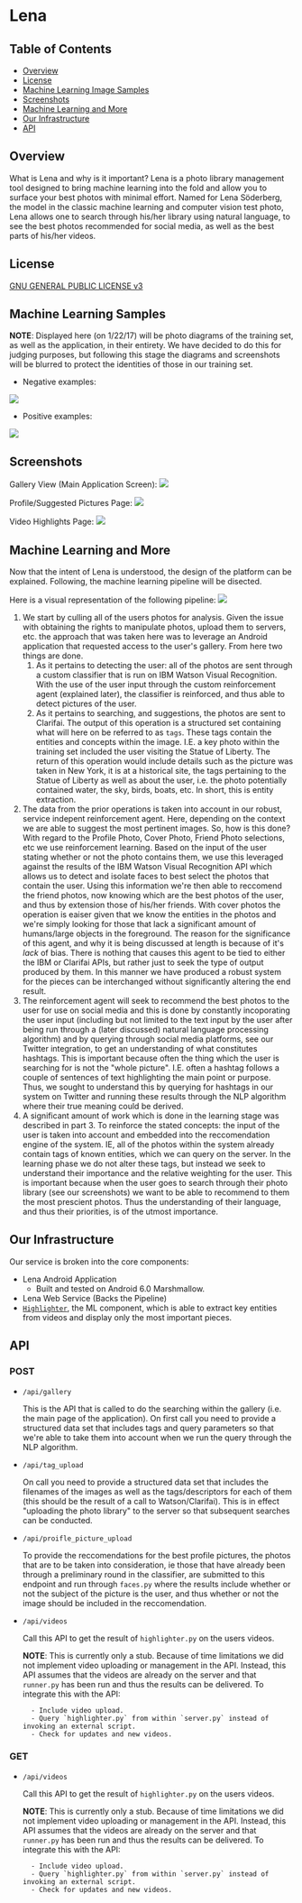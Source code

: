 # Lena

## Table of Contents
- [Overview](#overview)
- [License](#license)
- [Machine Learning Image Samples](#machine-learning-samples)
- [Screenshots](#screenshots)
- [Machine Learning and More](#machine-learning-and-more)
- [Our Infrastructure](#our-infrastructure)
- [API](#api)

## Overview
What is Lena and why is it important? Lena is a photo library management tool designed to bring machine learning into the fold and allow you to surface your best photos with minimal effort. Named for Lena Söderberg, the model in the classic machine learning and computer vision test photo, Lena allows one to search through his/her library using natural language, to see the best photos recommended for social media, as well as the best parts of his/her videos.

## License
[GNU GENERAL PUBLIC LICENSE v3](LICENSE.md)

## Machine Learning Samples

__NOTE__: Displayed here (on 1/22/17) will be photo diagrams of the training set, as well as the application, in their entirety. We have decided to do this for judging purposes, but following this stage the diagrams and screenshots will be blurred to protect the identities of those in our training set.

* Negative examples:

![](assets/negative_blurred.jpg)

* Positive examples:

![](assets/positive_blurred.jpg)


## Screenshots

Gallery View (Main Application Screen):
![](assets/device/gallery.png)

Profile/Suggested Pictures Page:
![](assets/device/profile-page.png)

Video Highlights Page:
![](assets/device/video-page.png)


## Machine Learning and More
Now that the intent of Lena is understood, the design of the platform can be explained. Following, the machine learning pipeline will be disected.

Here is a visual representation of the following pipeline:
![](assets/Pipeline.png)

1. We start by culling all of the users photos for analysis. Given the issue with obtaining the rights to manipulate photos, upload them to servers, etc. the approach that was taken here was to leverage an Android application that requested access to the user's gallery. From here two things are done. 
	1. As it pertains to detecting the user: all of the photos are sent through a custom classifier that is run on IBM Watson Visual Recognition. With the use of the user input through the custom reinforcement agent (explained later), the classifier is reinforced, and thus able to detect pictures of the user.
	2. As it pertains to searching, and suggestions, the photos are sent to Clarifai. The output of this operation is a structured set containing what will here on be referred to as `tags`. These tags contain the entities and concepts within the image. I.E. a key photo within the training set included the user visiting the Statue of Liberty. The return of this operation would include details such as the picture was taken in New York, it is at a historical site, the tags pertaining to the Statue of Liberty as well as about the user, i.e. the photo potentially contained water, the sky, birds, boats, etc. In short, this is entity extraction.
2. The data from the prior operations is taken into account in our robust, service indepent reinforcement agent. Here, depending on the context we are able to suggest the most pertinent images. So, how is this done? With regard to the Profile Photo, Cover Photo, Friend Photo selections, etc we use reinforcement learning. Based on the input of the user stating whether or not the photo contains them, we use this leveraged against the results of the IBM Watson Visual Recognition API which allows us to detect and isolate faces to best select the photos that contain the user. Using this information we're then able to reccomend the friend photos, now knowing which are the best photos of the user, and thus by extension those of his/her friends. With cover photos the operation is eaiser given that we know the entities in the photos and we're simply looking for those that lack a significant amount of humans/large objects in the foreground. The reason for the significance of this agent, and why it is being discussed at length is because of it's *lack* of bias. There is nothing that causes this agent to be tied to either the IBM or Clarifai APIs, but rather just to seek the type of output produced by them. In this manner we have produced a robust system for the pieces can be interchanged without significantly altering the end result.
3. The reinforcement agent will seek to recommend the best photos to the user for use on social media and this is done by constantly incoporating the user input (including but not limited to the text input by the user after being run through a (later discussed) natural language processing algorithm) and by querying through social media platforms, see our Twitter integration, to get an understanding of what constitutes hashtags. This is important because often the thing which the user is searching for is not the "whole picture". I.E. often a hashtag follows a couple of sentences of text highlighting the main point or purpose. Thus, we sought to understand this by querying for hashtags in our system on Twitter and running these results through the NLP algorithm where their true meaning could be derived.
4. A significant amount of work which is done in the learning stage was described in part 3. To reinforce the stated concepts: the input of the user is taken into account and embedded into the reccomendation engine of the system. IE, all of the photos within the system already contain tags of known entities, which we can query on the server. In the learning phase we do not alter these tags, but instead we seek to understand their importance and the relative weighting for the user. This is important because when the user goes to search through their photo library (see our screenshots) we want to be able to recommend to them the most prescient photos. Thus the understanding of their language, and thus their priorities, is of the utmost importance.

## Our Infrastructure
Our service is broken into the core components:
- Lena Android Application
	- Built and tested on Android 6.0 Marshmallow.
- Lena Web Service (Backs the Pipeline)
- [`Highlighter`](https://github.com/vontell/Highlights), the ML component, which is able to extract key entities from videos and display only the most important pieces.

## API

### POST

- `/api/gallery`

	This is the API that is called to do the searching within the gallery (i.e. the main page of the application). On first call you need to provide a structured data set that includes tags and query parameters so that we're able to take them into account when we run the query through the NLP algorithm.

- `/api/tag_upload`

	On call you need to provide a structured data set that includes the filenames of the images as well as the tags/descriptors for each of them (this should be the result of a call to Watson/Clarifai). This is in effect "uploading the photo library" to the server so that subsequent searches can be conducted.
	
- `/api/proifle_picture_upload`
	
	To provide the reccomendations for the best profile pictures, the photos that are to be taken into consideration, ie those that have already been through a preliminary round in the classifier, are submitted to this endpoint and run through `faces.py` where the results include whether or not the subject of the picture is the user, and thus whether or not the image should be included in the reccomendation.

- `/api/videos`

	Call this API to get the result of `highlighter.py` on the users videos.

	**NOTE**: This is currently only a stub. Because of time limitations we did not implement video uploading or management in the API. Instead, this API assumes that the videos are already on the server and that `runner.py` has been run and thus the results can be delivered. To integrate this with the API:

		- Include video upload.
		- Query `highlighter.py` from within `server.py` instead of invoking an external script.
		- Check for updates and new videos.

### GET

- `/api/videos`

	Call this API to get the result of `highlighter.py` on the users videos.

	**NOTE**: This is currently only a stub. Because of time limitations we did not implement video uploading or management in the API. Instead, this API assumes that the videos are already on the server and that `runner.py` has been run and thus the results can be delivered. To integrate this with the API:

		- Include video upload.
		- Query `highlighter.py` from within `server.py` instead of invoking an external script.
		- Check for updates and new videos.